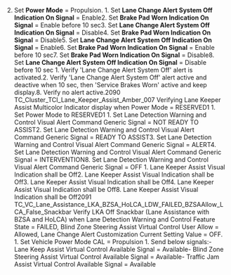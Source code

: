 2. Set **Power Mode** = Propulsion. 1. Set **Lane Change Alert System Off Indication On Signal** = Enable2. Set **Brake Pad Worn Indication On Signal** = Enable before 10 sec3. Set **Lane Change Alert System Off Indication On Signal** = Disable4. Set **Brake Pad Worn Indication On Signal** = Disable5. Set **Lane Change Alert System Off Indication On Signal** = Enable6. Set **Brake Pad Worn Indication On Signal** = Enable before 10 sec7. Set **Brake Pad Worn Indication On Signal** = Disable8. Set **Lane Change Alert System Off Indication On Signal** = Disable before 10 sec 1. Verify 'Lane Change Alert System Off' alert is activated.2. Verify 'Lane Change Alert System Off' alert active and deactive when 10 sec, then 'Service Brakes Worn' active and keep display.8. Verify no alert active.2090 TC_Cluster_TCI_Lane_Keeper_Assist_Amber_007 Verifying Lane Keeper Assist Multicolor Indicator display when Power Mode = RESERVED1 1. Set Power Mode to RESERVED1 1. Set Lane Detection Warning and Control Visual Alert Command Generic Signal = NOT READY TO ASSIST2. Set Lane Detection Warning and Control Visual Alert Command Generic Signal = READY TO ASSIST3. Set Lane Detection Warning and Control Visual Alert Command Generic Signal = ALERT4. Set Lane Detection Warning and Control Visual Alert Command Generic Signal = INTERVENTION8. Set Lane Detection Warning and Control Visual Alert Command Generic Signal = OFF 1. Lane Keeper Assist Visual Indication shall be Off2. Lane Keeper Assist Visual Indication shall be Off3. Lane Keeper Assist Visual Indication shall be Off4. Lane Keeper Assist Visual Indication shall be Off8. Lane Keeper Assist Visual Indication shall be Off2091 TC_VC_Lane_Assistance_LKA_BZSA_HoLCA_LDW_FAILED_BZSAAllow_LCA_False_Snackbar Verify LKA Off Snackbar (Lane Assistance with BZSA and HoLCA) when Lane Detection Warning and Control Feature State = FAILED, Blind Zone Steering Assist Virtual Control User Allow = Allowed, Lane Change Alert Customization Current Setting Value = OFF. 1. Set Vehicle Power Mode CAL = Propulsion 1. Send below signals:- Lane Keep Assist Virtual Control Available Signal = Available- Blind Zone Steering Assist Virtual Control Available Signal = Available- Traffic Jam Assist Virtual Control Available Signal = Available